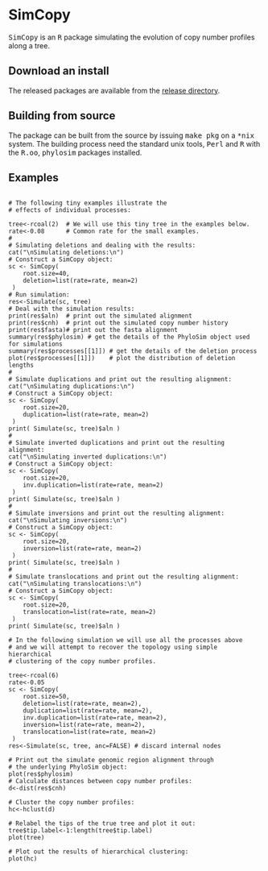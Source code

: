 SimCopy
=======

<tt>SimCopy</tt> is an <tt>R</tt> package simulating the evolution of copy number profiles along a tree. 

Download an install
-------------------

The released packages are available from the [release directory](https://github.com/sbotond/simcopy/tree/master/releases).

Building from source
------------------------

The package can be built from the source by issuing <tt>make pkg</tt> on a <tt>*nix</tt> system. The building process need the standard unix tools, <tt>Perl</tt> and <tt>R</tt> with the  <tt>R.oo</tt>, <tt>phylosim</tt> packages installed.

Examples
--------
```

# The following tiny examples illustrate the
# effects of individual processes:    

tree<-rcoal(2)  # We will use this tiny tree in the examples below.
rate<-0.08      # Common rate for the small examples.
#
# Simulating deletions and dealing with the results:
cat("\nSimulating deletions:\n")
# Construct a SimCopy object:
sc <- SimCopy(
    root.size=40,
    deletion=list(rate=rate, mean=2)
 )
# Run simulation:
res<-Simulate(sc, tree)
# Deal with the simulation results:
print(res$aln)  # print out the simulated alignment
print(res$cnh)  # print out the simulated copy number history
print(res$fasta)# print out the fasta alignment
summary(res$phylosim) # get the details of the PhyloSim object used for simulations
summary(res$processes[[1]]) # get the details of the deletion process
plot(res$processes[[1]])    # plot the distribution of deletion lengths
#
# Simulate duplications and print out the resulting alignment:
cat("\nSimulating duplications:\n")
# Construct a SimCopy object:
sc <- SimCopy(
    root.size=20,
    duplication=list(rate=rate, mean=2)
 )
print( Simulate(sc, tree)$aln )
#
# Simulate inverted duplications and print out the resulting alignment:
cat("\nSimulating inverted duplications:\n")
# Construct a SimCopy object:
sc <- SimCopy(
    root.size=20,
    inv.duplication=list(rate=rate, mean=2)
 )
print( Simulate(sc, tree)$aln )
#
# Simulate inversions and print out the resulting alignment:
cat("\nSimulating inversions:\n")
# Construct a SimCopy object:
sc <- SimCopy(
    root.size=20,
    inversion=list(rate=rate, mean=2)
 )
print( Simulate(sc, tree)$aln )
#
# Simulate translocations and print out the resulting alignment:
cat("\nSimulating translocations:\n")
# Construct a SimCopy object:
sc <- SimCopy(
    root.size=20,
    translocation=list(rate=rate, mean=2)
 )
print( Simulate(sc, tree)$aln )

# In the following simulation we will use all the processes above 
# and we will attempt to recover the topology using simple hierarchical
# clustering of the copy number profiles.

tree<-rcoal(6)
rate<-0.05
sc <- SimCopy(
    root.size=50,
    deletion=list(rate=rate, mean=2),
    duplication=list(rate=rate, mean=2),
    inv.duplication=list(rate=rate, mean=2),
    inversion=list(rate=rate, mean=2),
    translocation=list(rate=rate, mean=2)
 )
res<-Simulate(sc, tree, anc=FALSE) # discard internal nodes

# Print out the simulate genomic region alignment through
# the underlying PhyloSim object:
plot(res$phylosim)
# Calculate distances between copy number profiles:
d<-dist(res$cnh)

# Cluster the copy number profiles:
hc<-hclust(d)

# Relabel the tips of the true tree and plot it out:
tree$tip.label<-1:length(tree$tip.label)
plot(tree)

# Plot out the results of hierarchical clustering:
plot(hc)

```
